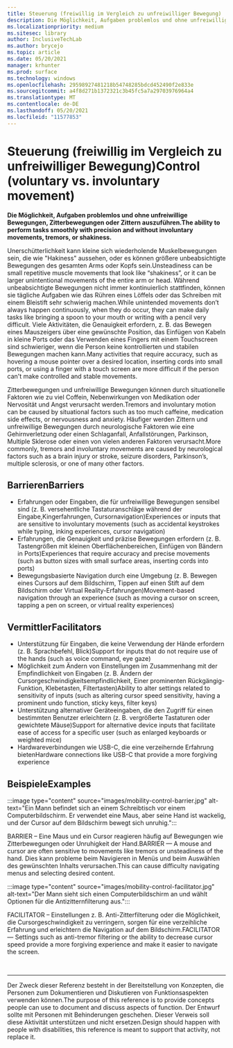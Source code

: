 ```yaml
---
title: Steuerung (freiwillig im Vergleich zu unfreiwilliger Bewegung)
description: Die Möglichkeit, Aufgaben problemlos und ohne unfreiwillige Bewegungen, Zitterbewegungen oder Zittern auszuführen
ms.localizationpriority: medium
ms.sitesec: library
author: InclusiveTechLab
ms.author: brycejo
ms.topic: article
ms.date: 05/20/2021
manager: krhunter
ms.prod: surface
ms.technology: windows
ms.openlocfilehash: 29598927481218b54748285bdcd452490f2e833e
ms.sourcegitcommit: a4f8d271b1372321c3b45fc5a7a29703976964a4
ms.translationtype: MT
ms.contentlocale: de-DE
ms.lasthandoff: 05/20/2021
ms.locfileid: "11577853"
---
```

# <a name="control-voluntary-vs-involuntary-movement"></a><span data-ttu-id="f465a-103">Steuerung (freiwillig im Vergleich zu unfreiwilliger Bewegung)</span><span class="sxs-lookup"><span data-stu-id="f465a-103">Control (voluntary vs. involuntary movement)</span></span>

**<span data-ttu-id="f465a-104">Die Möglichkeit, Aufgaben problemlos und ohne unfreiwillige Bewegungen, Zitterbewegungen oder Zittern auszuführen.</span><span class="sxs-lookup"><span data-stu-id="f465a-104">The ability to perform tasks smoothly with precision and without involuntary movements, tremors, or shakiness.</span></span>**

<span data-ttu-id="f465a-105">Unerschütterlichkeit kann kleine sich wiederholende Muskelbewegungen sein, die wie "Hakiness" aussehen, oder es können größere unbeabsichtigte Bewegungen des gesamten Arms oder Kopfs sein.</span><span class="sxs-lookup"><span data-stu-id="f465a-105">Unsteadiness can be small repetitive muscle movements that look like “shakiness”, or it can be larger unintentional movements of the entire arm or head.</span></span> <span data-ttu-id="f465a-106">Während unbeabsichtigte Bewegungen nicht immer kontinuierlich stattfinden, können sie tägliche Aufgaben wie das Rühren eines Löffels oder das Schreiben mit einem Bleistift sehr schwierig machen.</span><span class="sxs-lookup"><span data-stu-id="f465a-106">While unintended movements don’t always happen continuously, when they do occur, they can make daily tasks like bringing a spoon to your mouth or writing with a pencil very difficult.</span></span> <span data-ttu-id="f465a-107">Viele Aktivitäten, die Genauigkeit erfordern, z. B. das Bewegen eines Mauszeigers über eine gewünschte Position, das Einfügen von Kabeln in kleine Ports oder das Verwenden eines Fingers mit einem Touchscreen sind schwieriger, wenn die Person keine kontrollierten und stabilen Bewegungen machen kann.</span><span class="sxs-lookup"><span data-stu-id="f465a-107">Many activities that require accuracy, such as hovering a mouse pointer over a desired location, inserting cords into small ports, or using a finger with a touch screen are more difficult if the person can't make controlled and stable movements.</span></span>

<span data-ttu-id="f465a-108">Zitterbewegungen und unfreiwillige Bewegungen können durch situationelle Faktoren wie zu viel Coffein, Nebenwirkungen von Medikation oder Nervosität und Angst verursacht werden.</span><span class="sxs-lookup"><span data-stu-id="f465a-108">Tremors and involuntary motion can be caused by situational factors such as too much caffeine, medication side effects, or nervousness and anxiety.</span></span> <span data-ttu-id="f465a-109">Häufiger werden Zittern und unfreiwillige Bewegungen durch neurologische Faktoren wie eine Gehirnverletzung oder einen Schlaganfall, Anfallstörungen, Parkinson, Multiple Sklerose oder einen von vielen anderen Faktoren verursacht.</span><span class="sxs-lookup"><span data-stu-id="f465a-109">More commonly, tremors and involuntary movements are caused by neurological factors such as a brain injury or stroke, seizure disorders, Parkinson’s, multiple sclerosis, or one of many other factors.</span></span>

## <a name="barriers"></a><span data-ttu-id="f465a-110">Barrieren</span><span class="sxs-lookup"><span data-stu-id="f465a-110">Barriers</span></span>
* <span data-ttu-id="f465a-111">Erfahrungen oder Eingaben, die für unfreiwillige Bewegungen sensibel sind (z. B. versehentliche Tastaturanschläge während der Eingabe,Kingerfahrungen, Cursornavigation)</span><span class="sxs-lookup"><span data-stu-id="f465a-111">Experiences or inputs that are sensitive to involuntary movements (such as accidental keystrokes while typing, inking experiences, cursor navigation)</span></span>
* <span data-ttu-id="f465a-112">Erfahrungen, die Genauigkeit und präzise Bewegungen erfordern (z. B. Tastengrößen mit kleinen Oberflächenbereichen, Einfügen von Bändern in Ports)</span><span class="sxs-lookup"><span data-stu-id="f465a-112">Experiences that require accuracy and precise movements (such as button sizes with small surface areas, inserting cords into ports)</span></span>
* <span data-ttu-id="f465a-113">Bewegungsbasierte Navigation durch eine Umgebung (z. B. Bewegen eines Cursors auf dem Bildschirm, Tippen auf einen Stift auf dem Bildschirm oder Virtual Reality-Erfahrungen)</span><span class="sxs-lookup"><span data-stu-id="f465a-113">Movement-based navigation through an experience (such as moving a cursor on screen, tapping a pen on screen, or virtual reality experiences)</span></span>

## <a name="facilitators"></a><span data-ttu-id="f465a-114">Vermittler</span><span class="sxs-lookup"><span data-stu-id="f465a-114">Facilitators</span></span>
* <span data-ttu-id="f465a-115">Unterstützung für Eingaben, die keine Verwendung der Hände erfordern (z. B. Sprachbefehl, Blick)</span><span class="sxs-lookup"><span data-stu-id="f465a-115">Support for inputs that do not require use of the hands (such as voice command, eye gaze)</span></span>
* <span data-ttu-id="f465a-116">Möglichkeit zum Ändern von Einstellungen im Zusammenhang mit der Empfindlichkeit von Eingaben (z. B. Ändern der Cursorgeschwindigkeitsempfindlichkeit, Einer prominenten Rückgängig-Funktion, Klebetasten, Filtertasten)</span><span class="sxs-lookup"><span data-stu-id="f465a-116">Ability to alter settings related to sensitivity of inputs (such as altering cursor speed sensitivity, having a prominent undo function, sticky keys, filter keys)</span></span>
* <span data-ttu-id="f465a-117">Unterstützung alternativer Geräteeingaben, die den Zugriff für einen bestimmten Benutzer erleichtern (z. B. vergrößerte Tastaturen oder gewichtete Mäuse)</span><span class="sxs-lookup"><span data-stu-id="f465a-117">Support for alternative device inputs that facilitate ease of access for a specific user (such as enlarged keyboards or weighted mice)</span></span>
* <span data-ttu-id="f465a-118">Hardwareverbindungen wie USB-C, die eine verzeihernde Erfahrung bieten</span><span class="sxs-lookup"><span data-stu-id="f465a-118">Hardware connections like USB-C that provide a more forgiving experience</span></span>


## <a name="examples"></a><span data-ttu-id="f465a-119">Beispiele</span><span class="sxs-lookup"><span data-stu-id="f465a-119">Examples</span></span>

:::image type="content" source="images/mobility-control-barrier.jpg" alt-text="Ein Mann befindet sich an einem Schreibtisch vor einem Computerbildschirm. Er verwendet eine Maus, aber seine Hand ist wackelig, und der Cursor auf dem Bildschirm bewegt sich unruhig.":::

<span data-ttu-id="f465a-122">BARRIER – Eine Maus und ein Cursor reagieren häufig auf Bewegungen wie Zitterbewegungen oder Unruhigkeit der Hand.</span><span class="sxs-lookup"><span data-stu-id="f465a-122">BARRIER — A mouse and cursor are often sensitive to movements like tremors or unsteadiness of the hand.</span></span> <span data-ttu-id="f465a-123">Dies kann probleme beim Navigieren in Menüs und beim Auswählen des gewünschten Inhalts verursachen.</span><span class="sxs-lookup"><span data-stu-id="f465a-123">This can cause difficulty navigating menus and selecting desired content.</span></span>

:::image type="content" source="images/mobility-control-facilitator.jpg" alt-text="Der Mann sieht sich einen Computerbildschirm an und wählt Optionen für die Antizitternfilterung aus.":::

<span data-ttu-id="f465a-125">FACILITATOR – Einstellungen z. B. Anti-Zitterfilterung oder die Möglichkeit, die Cursorgeschwindigkeit zu verringern, sorgen für eine verzeihliche Erfahrung und erleichtern die Navigation auf dem Bildschirm.</span><span class="sxs-lookup"><span data-stu-id="f465a-125">FACILITATOR — Settings such as anti-tremor filtering or the ability to decrease cursor speed provide a more forgiving experience and make it easier to navigate the screen.</span></span>


&nbsp;

[comment]: # (Footer-Anweisung)
___
<span data-ttu-id="f465a-127">Der Zweck dieser Referenz besteht in der Bereitstellung von Konzepten, die Personen zum Dokumentieren und Diskutieren von Funktionsaspekten verwenden können.</span><span class="sxs-lookup"><span data-stu-id="f465a-127">The purpose of this reference is to provide concepts people can use to document and discuss aspects of function.</span></span> <span data-ttu-id="f465a-128">Der Entwurf sollte mit Personen mit Behinderungen geschehen. Dieser Verweis soll diese Aktivität unterstützen und nicht ersetzen.</span><span class="sxs-lookup"><span data-stu-id="f465a-128">Design should happen with people with disabilities, this reference is meant to support that activity, not replace it.</span></span> 